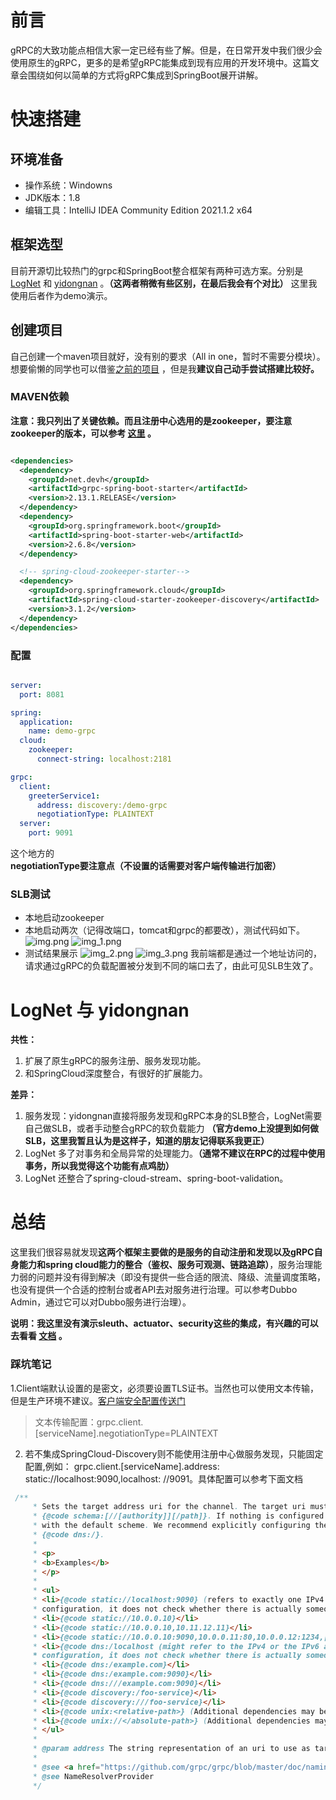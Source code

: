 # 前言

gRPC的大致功能点相信大家一定已经有些了解。但是，在日常开发中我们很少会使用原生的gRPC，更多的是希望gRPC能集成到现有应用的开发环境中。这篇文章会围绕如何以简单的方式将gRPC集成到SpringBoot展开讲解。

# 快速搭建

## 环境准备

* 操作系统：Windowns
* JDK版本：1.8
* 编辑工具：IntelliJ IDEA Community Edition 2021.1.2 x64

## 框架选型

目前开源切比较热门的grpc和SpringBoot整合框架有两种可选方案。分别是[LogNet](https://github.com/LogNet/grpc-spring-boot-starter) 和 [yidongnan](https://github.com/yidongnan/grpc-spring-boot-starter) 。**（这两者稍微有些区别，在最后我会有个对比）** 这里我使用后者作为demo演示。

## 创建项目

自己创建一个maven项目就好，没有别的要求（All in one，暂时不需要分模块）。想要偷懒的同学也可以借鉴[之前的项目](https://github.com/dkisser/demo-gRPC) ，但是我**建议自己动手尝试搭建比较好。**

### MAVEN依赖

**注意：我只列出了关键依赖。而且注册中心选用的是zookeeper，要注意zookeeper的版本，可以参考 [这里](https://docs.spring.io/spring-cloud-zookeeper/docs/current/reference/html/#discovery-client-usage) 。**

```xml

<dependencies>
  <dependency>
    <groupId>net.devh</groupId>
    <artifactId>grpc-spring-boot-starter</artifactId>
    <version>2.13.1.RELEASE</version>
  </dependency>
  <dependency>
    <groupId>org.springframework.boot</groupId>
    <artifactId>spring-boot-starter-web</artifactId>
    <version>2.6.8</version>
  </dependency>

  <!-- spring-cloud-zookeeper-starter-->
  <dependency>
    <groupId>org.springframework.cloud</groupId>
    <artifactId>spring-cloud-starter-zookeeper-discovery</artifactId>
    <version>3.1.2</version>
  </dependency>
</dependencies>

```

### 配置

```yaml

server:
  port: 8081

spring:
  application:
    name: demo-grpc
  cloud:
    zookeeper:
      connect-string: localhost:2181

grpc:
  client:
    greeterService1:
      address: discovery:/demo-grpc
      negotiationType: PLAINTEXT
  server:
    port: 9091

```

这个地方的 **negotiationType要注意点（不设置的话需要对客户端传输进行加密）**

### SLB测试

* 本地启动zookeeper
* 本地启动两次（记得改端口，tomcat和grpc的都要改），测试代码如下。
  ![img.png](_posts/picture/20220625/img.png)
  ![img_1.png](_posts/picture/20220625/img_1.png)
* 测试结果展示
  ![img_2.png](_posts/picture/20220625/img_2.png)
  ![img_3.png](_posts/picture/20220625/img_3.png)
  我前端都是通过一个地址访问的，请求通过gRPC的负载配置被分发到不同的端口去了，由此可见SLB生效了。

# LogNet 与 yidongnan

**共性：**

1. 扩展了原生gRPC的服务注册、服务发现功能。
2. 和SpringCloud深度整合，有很好的扩展能力。

**差异：**

1. 服务发现：yidongnan直接将服务发现和gRPC本身的SLB整合，LogNet需要自己做SLB，或者手动整合gRPC的软负载能力 **（官方demo上没提到如何做SLB，这里我暂且认为是这样子，知道的朋友记得联系我更正）**
2. LogNet 多了对事务和全局异常的处理能力。**（通常不建议在RPC的过程中使用事务，所以我觉得这个功能有点鸡肋）**
3. LogNet 还整合了spring-cloud-stream、spring-boot-validation。

# 总结

这里我们很容易就发现**这两个框架主要做的是服务的自动注册和发现以及gRPC自身能力和spring
cloud能力的整合（鉴权、服务可观测、链路追踪）**，服务治理能力弱的问题并没有得到解决（即没有提供一些合适的限流、降级、流量调度策略，也没有提供一个合适的控制台或者API去对服务进行治理。可以参考Dubbo
Admin，通过它可以对Dubbo服务进行治理）。

**说明：我这里没有演示sleuth、actuator、security这些的集成，有兴趣的可以去看看 [文档](https://yidongnan.github.io/grpc-spring-boot-starter/zh-CN/) 。**

### 踩坑笔记

1.Client端默认设置的是密文，必须要设置TLS证书。当然也可以使用文本传输，但是生产环境不建议。[客户端安全配置传送门](https://yidongnan.github.io/grpc-spring-boot-starter/zh-CN/client/security.html#authentication)
> 文本传输配置：grpc.client.[serviceName].negotiationType=PLAINTEXT

2. 若不集成SpringCloud-Discovery则不能使用注册中心做服务发现，只能固定配置,例如：
   grpc.client.\[serviceName\].address: static://localhost:9090,localhost:
   //9091。具体配置可以参考下面文档

``` java
 /**
     * Sets the target address uri for the channel. The target uri must be in the format:
     * {@code schema:[//[authority]][/path]}. If nothing is configured then the name of the client will be used along
     * with the default scheme. We recommend explicitly configuring the scheme used for the address resolutions such as
     * {@code dns:/}.
     *
     * <p>
     * <b>Examples</b>
     * </p>
     *
     * <ul>
     * <li>{@code static://localhost:9090} (refers to exactly one IPv4 or IPv6 address, dependent on the jre
     * configuration, it does not check whether there is actually someone listening on that network interface)</li>
     * <li>{@code static://10.0.0.10}</li>
     * <li>{@code static://10.0.0.10,10.11.12.11}</li>
     * <li>{@code static://10.0.0.10:9090,10.0.0.11:80,10.0.0.12:1234,[::1]:8080}</li>
     * <li>{@code dns:/localhost (might refer to the IPv4 or the IPv6 address or both, dependent on the system
     * configuration, it does not check whether there is actually someone listening on that network interface)}</li>
     * <li>{@code dns:/example.com}</li>
     * <li>{@code dns:/example.com:9090}</li>
     * <li>{@code dns:///example.com:9090}</li>
     * <li>{@code discovery:/foo-service}</li>
     * <li>{@code discovery:///foo-service}</li>
     * <li>{@code unix:<relative-path>} (Additional dependencies may be required)</li>
     * <li>{@code unix://</absolute-path>} (Additional dependencies may be required)</li>
     * </ul>
     *
     * @param address The string representation of an uri to use as target address or null to use a fallback.
     *
     * @see <a href="https://github.com/grpc/grpc/blob/master/doc/naming.md">gRPC Name Resolution</a>
     * @see NameResolverProvider
     */
```
